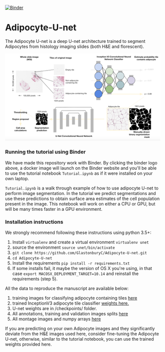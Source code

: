 [![Binder](https://mybinder.org/badge_logo.svg)](https://mybinder.org/v2/gh/GlastonburyC/Adipocyte-U-net/master?filepath=Tutorial.ipynb)
# Adipocyte-U-net

The Adipocyte U-net is a deep U-net architecture trained to segment Adipocytes from histology imaging slides (both H&E and florescent). 

![alt text](overview.png)

### Running the tutorial using Binder

We have made this repository work with Binder. By clicking the binder logo above, a docker image will launch on the Binder website and you'll be able to use the tutorial notebook `Tutorial.ipynb` as if it were installed on your own laptop.

`Tutorial.ipynb` is a walk through example of how to use adipocyte U-net to perform image segmentation. In the tutorial we predict segmentations and use these predictions to obtain surface area estimates of the cell population present in the image.
This notebook will work on either a CPU or GPU, but will be many times faster in a GPU environment.

### Installation instructions

We strongly recommend following these instructions using python 3.5+:

1. Install `virtualenv` and create a virtual environment `virtualenv unet`
2. source the environment `source unet/bin/activate`
3. `git clone https://github.com/GlastonburyC/Adipocyte-U-net.git`
4. `cd Adipocyte-U-net`
5. Install the requirements `pip install -r requirements.txt`
6. If some installs fail, it maybe the version of OS X you're using, in that case `export MACOSX_DEPLOYMENT_TARGET=10.14` and reinstall the requirements (step 5).

 
All the data to reproduce the manuscript are available below:

1. training images for classifying adipocyte containing tiles [here](https://drive.google.com/open?id=1hsmMGTQSOvicUr50fiCol_Gr5z8U0koC)
2. trained InceptionV3 adipocyte tile classifier [weights here.](https://drive.google.com/open?id=1dGZ1amjkRfRzSO9etWwtsadylG6wGvF0)
3. U-net weights are in /checkpoints/ folder.
4. All annotations, training and validation images splits [here](https://drive.google.com/open?id=1MDY_CYcLSKbCrjMBvGZ5sFaqh5rRmrRk)
5. All montage images and numpy arrays [here](https://drive.google.com/open?id=1qCb13kFdN3mxukcnz7IwfarfaZU3ygsr)

If you are predicting on your own Adipocyte images and they significantly deviate from the H&E images used here, consider fine-tuning the Adipocyte U-net, otherwise, similar to the tutorial notebook, you can use the trained weights provided here.
